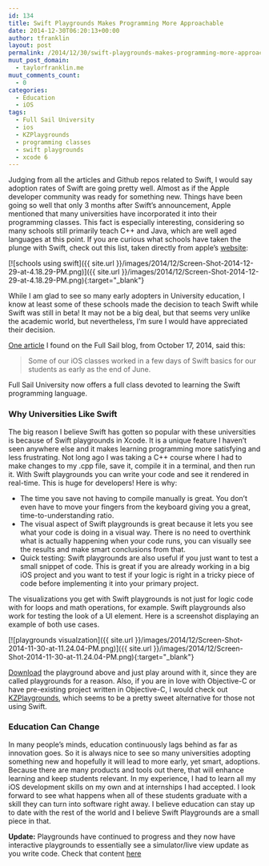 ```yaml
---
id: 134
title: Swift Playgrounds Makes Programming More Approachable
date: 2014-12-30T06:20:13+00:00
author: tfranklin
layout: post
permalink: /2014/12/30/swift-playgrounds-makes-programming-more-approachable/
muut_post_domain:
  - taylorfranklin.me
muut_comments_count:
  - 0
categories:
  - Education
  - iOS
tags:
  - Full Sail University
  - ios
  - KZPlaygrounds
  - programming classes
  - swift playgrounds
  - xcode 6
---
```

Judging from all the articles and Github repos related to Swift, I would say adoption rates of Swift are going pretty well. Almost as if the Apple developer community was ready for something new. Things have been going so well that only 3 months after Swift&#8217;s announcement, Apple mentioned that many universities have incorporated it into their programming classes. This fact is especially interesting, considering so many schools still primarily teach C++ and Java, which are well aged languages at this point. If you are curious what schools have taken the plunge with Swift, check out this list, taken directly from apple&#8217;s <a href="http://www.apple.com/swift/" target="_blank">website</a>:

[![schools using swift]({{ site.url }}/images/2014/12/Screen-Shot-2014-12-29-at-4.18.29-PM.png)]({{ site.url }}/images/2014/12/Screen-Shot-2014-12-29-at-4.18.29-PM.png){:target="_blank"}

While I am glad to see so many early adopters in University education, I know at least some of these schools made the decision to teach Swift while Swift was still in beta! It may not be a big deal, but that seems very unlike the academic world, but nevertheless, I&#8217;m sure I would have appreciated their decision. 

<a href="http://www.fullsailblog.com/mobile-development-degree-an-early-adopter-of-apples-swift-programming-language/" target="_blank">One article</a> I found on the Full Sail blog, from October 17, 2014, said this:

> Some of our iOS classes worked in a few days of Swift basics for our students as early as the end of June.

Full Sail University now offers a full class devoted to learning the Swift programming language.

### Why Universities Like Swift

The big reason I believe Swift has gotten so popular with these universities is because of Swift playgrounds in Xcode. It is a unique feature I haven&#8217;t seen anywhere else and it makes learning programming more satisfying and less frustrating. Not long ago I was taking a C++ course where I had to make changes to my .cpp file, save it, compile it in a terminal, and then run it. With Swift playgrounds you can write your code and see it rendered in real-time. This is huge for developers! Here is why:

  * The time you save not having to compile manually is great. You don&#8217;t even have to move your fingers from the keyboard giving you a great, time-to-understanding ratio.
  * The visual aspect of Swift playgrounds is great because it lets you see what your code is doing in a visual way. There is no need to overthink what is actually happening when your code runs, you can visually see the results and make smart conclusions from that.
  * Quick testing: Swift playgrounds are also useful if you just want to test a small snippet of code. This is great if you are already working in a big iOS project and you want to test if your logic is right in a tricky piece of code before implementing it into your primary project.

The visualizations you get with Swift playgrounds is not just for logic code with for loops and math operations, for example. Swift playgrounds also work for testing the look of a UI element. Here is a screenshot displaying an example of both use cases.

[![playgrounds visualzation]({{ site.url }}/images/2014/12/Screen-Shot-2014-11-30-at-11.24.04-PM.png)]({{ site.url }}/images/2014/12/Screen-Shot-2014-11-30-at-11.24.04-PM.png){:target="_blank"}

<a href="https://gist.github.com/tfrank64/fa7d89449cc0350cf3f6" target="_blank">Download</a> the playground above and just play around with it, since they are called playgrounds for a reason. Also, if you are in love with Objective-C or have pre-existing project written in Objective-C, I would check out <a href="https://github.com/krzysztofzablocki/KZPlayground" target="_blank">KZPlaygrounds</a>, which seems to be a pretty sweet alternative for those not using Swift.

### Education Can Change

In many people&#8217;s minds, education continuously lags behind as far as innovation goes. So it is always nice to see so many universities adopting something new and hopefully it will lead to more early, yet smart, adoptions. Because there are many products and tools out there, that will enhance learning and keep students relevant. In my experience, I had to learn all my iOS development skills on my own and at internships I had accepted. I look forward to see what happens when all of these students graduate with a skill they can turn into software right away. I believe education can stay up to date with the rest of the world and I believe Swift Playgrounds are a small piece in that.

**Update:** Playgrounds have continued to progress and they now have interactive playgrounds to essentially see a simulator/live view update as you write code. Check that content <a href="https://developer.apple.com/swift/blog/?id=35" target="_blank">here</a>
